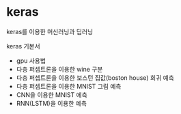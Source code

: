 # keras
keras를 이용한 머신러닝과 딥러닝

keras 기본서

- gpu 사용법
- 다층 퍼셉트론을 이용한 wine 구분
- 다층 퍼셉트론을 이용한 보스턴 집값(boston house) 회귀 예측
- 다층 퍼셉트론을 이용한 MNIST 그림 예측
- CNN을 이용한 MNIST 에측
- RNN(LSTM)을 이용한 예측
